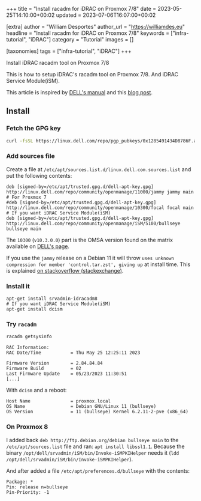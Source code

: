 +++
title = "Install racadm for iDRAC on Proxmox 7/8"
date = 2023-05-25T14:10:00+00:02
updated = 2023-07-06T16:07:00+00:02

[extra]
author = "William Desportes"
author_url = "https://williamdes.eu"
headline = "Install racadm for iDRAC on Proxmox 7/8"
keywords = ["infra-tutorial", "iDRAC"]
category = "Tutorial"
images = []

[taxonomies]
tags = ["infra-tutorial", "iDRAC"]
+++

Install iDRAC racadm tool on Proxmox 7/8

<!-- more -->

This is how to setup iDRAC's racadm tool on Proxmox 7/8. And iDRAC Service Module(iSM).

This article is inspired by [DELL's manual](https://linux.dell.com/repo/community/openmanage/) and this [blog post](https://www.ceremade.dauphine.fr/doc/fr/blog/installer-dell-oms).

## Install

### Fetch the GPG key

```sh
curl -fsSL https://linux.dell.com/repo/pgp_pubkeys/0x1285491434D8786F.asc | gpg --dearmor -o /etc/apt/trusted.gpg.d/dell-apt-key.gpg
```

### Add sources file

Create a file at `/etc/apt/sources.list.d/linux.dell.com.sources.list` and put the following contents:

```deb
deb [signed-by=/etc/apt/trusted.gpg.d/dell-apt-key.gpg] http://linux.dell.com/repo/community/openmanage/11000/jammy jammy main
# For Proxmox 7
#deb [signed-by=/etc/apt/trusted.gpg.d/dell-apt-key.gpg] http://linux.dell.com/repo/community/openmanage/10300/focal focal main
# If you want iDRAC Service Module(iSM)
deb [signed-by=/etc/apt/trusted.gpg.d/dell-apt-key.gpg] http://linux.dell.com/repo/community/openmanage/iSM/5100/bullseye bullseye main
```

The `10300` (`v10.3.0.0`) part is the OMSA version found on the matrix available on [DELL's page](https://linux.dell.com/repo/community/openmanage/).

If you use the `jammy` release on a Debian 11 it will throw `uses unknown compression for member 'control.tar.zst', giving up` at install time. This is explained [on stackoverflow (stackexchange)](https://unix.stackexchange.com/a/669008/155610).


### Install it

```apt
apt-get install srvadmin-idracadm8
# If you want iDRAC Service Module(iSM)
apt-get install dcism
```

### Try `racadm`

```sh
racadm getsysinfo
```

```text
RAC Information:
RAC Date/Time           = Thu May 25 12:25:11 2023

Firmware Version        = 2.84.84.84
Firmware Build          = 02
Last Firmware Update    = 05/23/2023 11:30:51
[...]
```

With `dcism` and a reboot:

```text
Host Name               = proxmox.local
OS Name                 = Debian GNU/Linux 11 (bullseye)
OS Version              = 11 (bullseye) Kernel 6.2.11-2-pve (x86_64)
```

### On Proxmox 8

I added back `deb http://ftp.debian.org/debian bullseye main` to the `/etc/apt/sources.list` file and ran: `apt install libssl1.1`.
Because the binary `/opt/dell/srvadmin/iSM/bin/Invoke-iSMPKIHelper` needs it (`ldd /opt/dell/srvadmin/iSM/bin/Invoke-iSMPKIHelper`).

And after added a file `/etc/apt/preferences.d/bullseye` with the contents:

```rfc822
Package: *
Pin: release n=bullseye
Pin-Priority: -1
```
